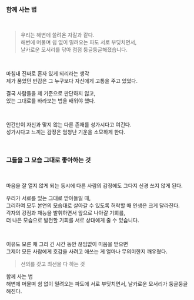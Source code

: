 
<br>

### 함께 사는 법

<br>

> 우리는 해변에 쓸려온 자갈과 같다.<br>
해변에 머물며 쉼 없이 밀려오는 파도 서로 부딪치면서,<br>
날카로운 모서리를 닦아 점점 둥글둥글해졌습니다.

<br>

마침내 진짜로 혼자 있게 되리라는 생각<br>
제가 품었던 반감은 그 누구보다 자신에게 고통을 주고 있었다.<br>

결국 사람들을 제 기준으로 판단하지 읺고,<br>
있는 그대로를 바라보는 법을 배워야 했다.<br>

<br>

인간만이 자신과 맞지 않는 다른 존재를 성가시다고 여긴다.<br>
성가시다고 느끼는 감정은 엄청난 기운을 소모하게 한다.<br>

<br>

### 그들을 그 모습 그대로 좋아하는 것

<br>

마음을 잘 열지 않게 되는 동시에 다른 사람의 감정에도 그다지 신경 쓰지 않게 된다.<br>

우리가 서로를 있는 그대로 받아들일 때, <br>
그리하여 모두 본연의 모습대로 살아갈 수 있도록 허락할 때 인생은 크게 달라진다.<br>
각자의 강점과 재능을 발휘하면서 앞으로 나아갈 기회를,<br>
더 나은 모습으로 발전할 기회를 서로 상대에게 줄 수 있습니다.<br>

<br>

이유도 모른 채 그리 긴 시간 동안 끊임없이 미움을 받으면<br>
그제야 모든 사람에게 호감을 사려고 애쓰는 게 얼마나 무의미한지 깨우쳤다.<br>

> 선의를 갖고 최선을 다 하는 것

함께 사는 법<br>
해변에 머물며 쉼 없이 밀려오는 파도에 서로 부딪치면서, 날카로운 모서리가 둥글둥글해진다.

